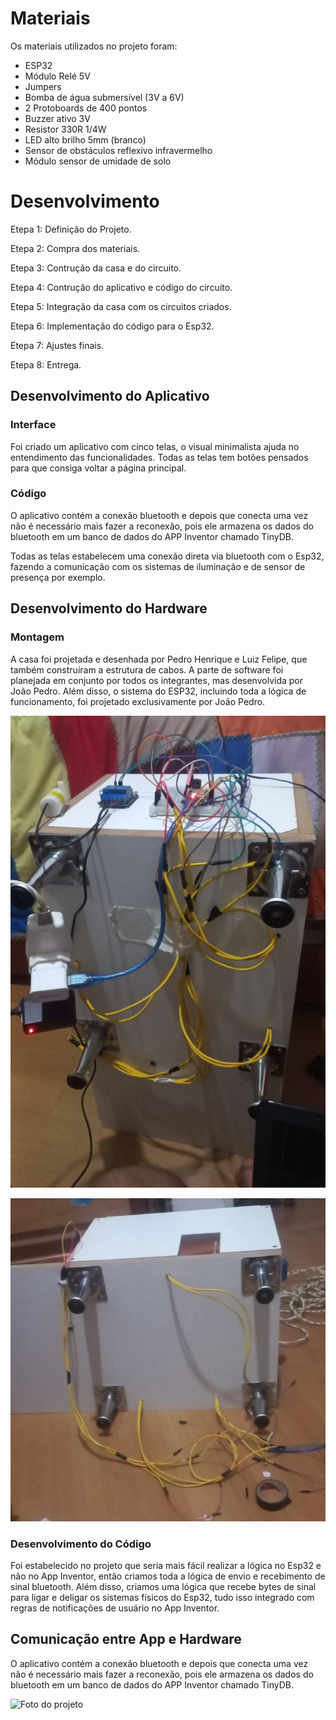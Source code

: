 
# Materiais

Os materiais utilizados no projeto foram:
- ESP32
- Módulo Relé 5V
- Jumpers
- Bomba de água submersível (3V a 6V)
- 2 Protoboards de 400 pontos
- Buzzer ativo 3V
- Resistor 330R 1/4W
- LED alto brilho 5mm (branco)
- Sensor de obstáculos reflexivo infravermelho
- Módulo sensor de umidade de solo

# Desenvolvimento

Etepa 1: Definição do Projeto.

Etepa 2: Compra dos materiais.

Etepa 3: Contrução da casa e do circuito.

Etepa 4: Contrução do aplicativo e código do circuito.

Etepa 5: Integração da casa com os circuitos criados.

Etepa 6: Implementação do código para o Esp32.

Etepa 7: Ajustes finais.

Etepa 8: Entrega.

## Desenvolvimento do Aplicativo

### Interface

Foi criado um aplicativo com cinco telas, o visual minimalista ajuda no entendimento das funcionalidades. Todas as telas tem botões pensados para que consiga voltar a página principal.

### Código

O aplicativo contém a conexão bluetooth e depois que conecta uma vez não é necessário mais fazer a reconexão, pois ele armazena os dados do bluetooth em um banco de dados do APP Inventor chamado TinyDB.

Todas as telas estabelecem uma conexão direta via bluetooth com o Esp32, fazendo a comunicação com os sistemas de iluminação e de sensor de presença por exemplo.

## Desenvolvimento do Hardware

### Montagem

A casa foi projetada e desenhada por Pedro Henrique e Luiz Felipe, que também construíram a estrutura de cabos. A parte de software foi planejada em conjunto por todos os integrantes, mas desenvolvida por João Pedro. Além disso, o sistema do ESP32, incluindo toda a lógica de funcionamento, foi projetado exclusivamente por João Pedro.

![Foto do projeto](Documentacao\img-cabos-casa.JPG)

![Foto do projeto](Documentacao\img-desenvolvimento-casa.JPG)

### Desenvolvimento do Código

Foi estabelecido no projeto que seria mais fácil realizar a lógica no Esp32 e não no App Inventor, então criamos toda a lógica de envio e recebimento de sinal bluetooth. Além disso, criamos uma lógica que recebe bytes de sinal para ligar e deligar os sistemas físicos do Esp32, tudo isso integrado com regras de notificações de usuário no App Inventor.

## Comunicação entre App e Hardware

O aplicativo contém a conexão bluetooth e depois que conecta uma vez não é necessário mais fazer a reconexão, pois ele armazena os dados do bluetooth em um banco de dados do APP Inventor chamado TinyDB.

![Foto do projeto](Documentacao\fluxograma-conexão.png)